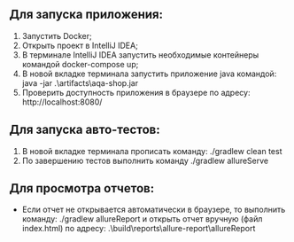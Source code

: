 ## Для запуска приложения:
1. Запустить Docker;
2. Открыть проект в IntelliJ IDEA;
3. В терминале IntelliJ IDEA запустить необходимые контейнеры командой docker-compose up;
4. В новой вкладке терминала запустить приложение java командой: java -jar .\artifacts\aqa-shop.jar
5. Проверить доступность приложения в браузере по адресу:
   http://localhost:8080/

## Для запуска авто-тестов:
1. В новой вкладке терминала прописать команду: ./gradlew clean test
2. По завершению тестов выполнить команду ./gradlew allureServe

## Для просмотра отчетов:
- Если отчет не открывается автоматически в браузере, то выполнить команду: ./gradlew allureReport и открыть отчет вручную (файл index.html) по адресу: .\build\reports\allure-report\allureReport